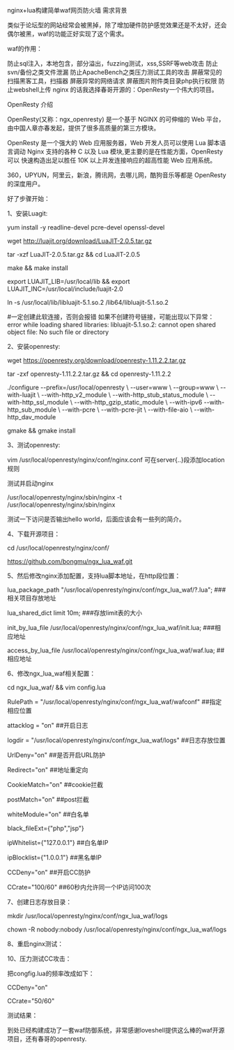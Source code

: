 nginx+lua构建简单waf网页防火墙
需求背景

类似于论坛型的网站经常会被黑掉，除了增加硬件防护感觉效果还是不太好，还会偶尔被黑，waf的功能正好实现了这个需求。

waf的作用：

防止sql注入，本地包含，部分溢出，fuzzing测试，xss,SSRF等web攻击
防止svn/备份之类文件泄漏
防止ApacheBench之类压力测试工具的攻击
屏蔽常见的扫描黑客工具，扫描器
屏蔽异常的网络请求
屏蔽图片附件类目录php执行权限
防止webshell上传
nginx 的话我选择春哥开源的：OpenResty一个伟大的项目。

OpenResty 介绍

OpenResty(又称：ngx_openresty) 是一个基于 NGINX 的可伸缩的 Web 平台，由中国人章亦春发起，提供了很多高质量的第三方模块。

OpenResty 是一个强大的 Web 应用服务器，Web 开发人员可以使用 Lua 脚本语言调动 Nginx 支持的各种 C 以及 Lua 模块,更主要的是在性能方面，OpenResty可以 快速构造出足以胜任 10K 以上并发连接响应的超高性能 Web 应用系统。

360，UPYUN，阿里云，新浪，腾讯网，去哪儿网，酷狗音乐等都是 OpenResty 的深度用户。

好了步骤开始：

1、安装Luagit:

yum install -y readline-devel pcre-devel openssl-devel

wget http://luajit.org/download/LuaJIT-2.0.5.tar.gz

tar -xzf LuaJIT-2.0.5.tar.gz && cd LuaJIT-2.0.5

make && make install

export LUAJIT_LIB=/usr/local/lib && export LUAJIT_INC=/usr/local/include/luajit-2.0

ln -s /usr/local/lib/libluajit-5.1.so.2 /lib64/libluajit-5.1.so.2

#一定创建此软连接，否则会报错 如果不创建符号链接，可能出现以下异常： error while loading shared libraries: libluajit-5.1.so.2: cannot open shared object file: No such file or directory

2、安装openresty:

wget https://openresty.org/download/openresty-1.11.2.2.tar.gz

tar -zxf openresty-1.11.2.2.tar.gz && cd openresty-1.11.2.2

./configure --prefix=/usr/local/openresty \ --user=www \ --group=www \ --with-luajit \ --with-http_v2_module \ --with-http_stub_status_module \ --with-http_ssl_module \ --with-http_gzip_static_module \ --with-ipv6 --with-http_sub_module \ --with-pcre \ --with-pcre-jit \ --with-file-aio \ --with-http_dav_module

gmake && gmake install

3、测试openresty:

vim /usr/local/openresty/nginx/conf/nginx.conf     可在server{..}段添加location规则



测试并启动nginx

/usr/local/openresty/nginx/sbin/nginx -t
/usr/local/openresty/nginx/sbin/nginx

测试一下访问是否输出hello world，后面应该会有一些列的简介。



4、下载开源项目：

cd /usr/local/openresty/nginx/conf/

https://github.com/bongmu/ngx_lua_waf.git

5、然后修改nginx添加配置，支持lua脚本地址，在http段位置：

lua_package_path "/usr/local/openresty/nginx/conf/ngx_lua_waf/?.lua";  ###相关项目存放地址

lua_shared_dict limit 10m;                       ###存放limit表的大小

init_by_lua_file  /usr/local/openresty/nginx/conf/ngx_lua_waf/init.lua; ###相应地址

access_by_lua_file /usr/local/openresty/nginx/conf/ngx_lua_waf/waf.lua; ##相应地址

 6、修改ngx_lua_waf相关配置：

cd ngx_lua_waf/ && vim config.lua 

RulePath = "/usr/local/openresty/nginx/conf/ngx_lua_waf/wafconf"   ##指定相应位置

attacklog = "on"                            ##开启日志

logdir = "/usr/local/openresty/nginx/conf/ngx_lua_waf/logs"           ##日志存放位置

UrlDeny="on"                              ##是否开启URL防护

Redirect="on"                             ##地址重定向

CookieMatch="on"                           ##cookie拦截

postMatch="on"                            ##post拦截

whiteModule="on"                           ##白名单

black_fileExt={"php","jsp"}                        

ipWhitelist={"127.0.0.1"}                    ##白名单IP

ipBlocklist={"1.0.0.1"}                     ##黑名单IP

CCDeny="on"                             ##开启CC防护        

CCrate="100/60"                          ##60秒内允许同一个IP访问100次

7、创建日志存放目录：

mkdir /usr/local/openresty/nginx/conf/ngx_lua_waf/logs

chown -R nobody:nobody /usr/local/openresty/nginx/conf/ngx_lua_waf/logs

8、重启nginx测试：



 

10、压力测试CC攻击：

把congfig.lua的频率改成如下：

CCDeny="on"

CCrate="50/60"

测试结果：



到处已经构建成功了一套waf防御系统，非常感谢loveshell提供这么棒的waf开源项目，还有春哥的openresty.
